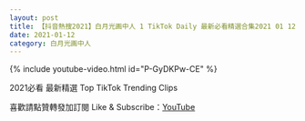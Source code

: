 ```yaml
---
layout: post
title: 【抖音熱搜2021】白月光画中人 1 TikTok Daily 最新必看精選合集2021 01 12
date: 2021-01-12
category: 白月光画中人
---
```


{% include youtube-video.html id="P-GyDKPw-CE" %}

2021必看 最新精選 Top TikTok Trending Clips

喜歡請點贊轉發加訂閱 Like & Subscribe：[YouTube](https://www.youtube.com/channel/UCAoR7VcanIPd04uEq_GIylA/videos)

